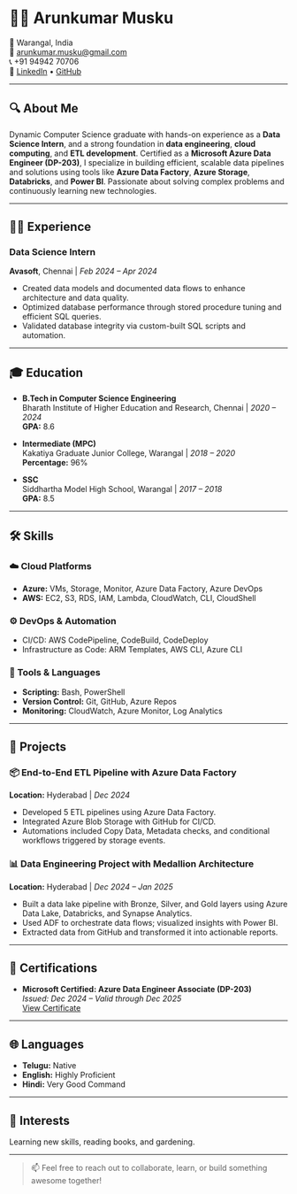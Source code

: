 # 👨‍💻 Arunkumar Musku

📍 Warangal, India  
📧 arunkumar.musku@gmail.com  
📞 +91 94942 70706  
🔗 [LinkedIn](#) • [GitHub](#)

---

## 🔍 About Me

Dynamic Computer Science graduate with hands-on experience as a **Data Science Intern**, and a strong foundation in **data engineering**, **cloud computing**, and **ETL development**. Certified as a **Microsoft Azure Data Engineer (DP-203)**, I specialize in building efficient, scalable data pipelines and solutions using tools like **Azure Data Factory**, **Azure Storage**, **Databricks**, and **Power BI**. Passionate about solving complex problems and continuously learning new technologies.

---

## 🧑‍💼 Experience

### **Data Science Intern**  
**Avasoft**, Chennai | *Feb 2024 – Apr 2024*
- Created data models and documented data flows to enhance architecture and data quality.
- Optimized database performance through stored procedure tuning and efficient SQL queries.
- Validated database integrity via custom-built SQL scripts and automation.

---

## 🎓 Education

- **B.Tech in Computer Science Engineering**  
  Bharath Institute of Higher Education and Research, Chennai | *2020 – 2024*  
  **GPA:** 8.6

- **Intermediate (MPC)**  
  Kakatiya Graduate Junior College, Warangal | *2018 – 2020*  
  **Percentage:** 96%

- **SSC**  
  Siddhartha Model High School, Warangal | *2017 – 2018*  
  **GPA:** 8.5

---

## 🛠️ Skills

### ☁️ Cloud Platforms
- **Azure:** VMs, Storage, Monitor, Azure Data Factory, Azure DevOps  
- **AWS:** EC2, S3, RDS, IAM, Lambda, CloudWatch, CLI, CloudShell  

### ⚙️ DevOps & Automation
- CI/CD: AWS CodePipeline, CodeBuild, CodeDeploy  
- Infrastructure as Code: ARM Templates, AWS CLI, Azure CLI

### 🧰 Tools & Languages
- **Scripting:** Bash, PowerShell  
- **Version Control:** Git, GitHub, Azure Repos  
- **Monitoring:** CloudWatch, Azure Monitor, Log Analytics

---

## 🚀 Projects

### 📦 End-to-End ETL Pipeline with Azure Data Factory
**Location:** Hyderabad | *Dec 2024*  
- Developed 5 ETL pipelines using Azure Data Factory.
- Integrated Azure Blob Storage with GitHub for CI/CD.
- Automations included Copy Data, Metadata checks, and conditional workflows triggered by storage events.

### 📊 Data Engineering Project with Medallion Architecture
**Location:** Hyderabad | *Dec 2024 – Jan 2025*  
- Built a data lake pipeline with Bronze, Silver, and Gold layers using Azure Data Lake, Databricks, and Synapse Analytics.
- Used ADF to orchestrate data flows; visualized insights with Power BI.
- Extracted data from GitHub and transformed it into actionable reports.

---

## 📜 Certifications

- **Microsoft Certified: Azure Data Engineer Associate (DP-203)**  
  *Issued: Dec 2024 – Valid through Dec 2025*  
  [View Certificate](#)

---

## 🌐 Languages

- **Telugu:** Native  
- **English:** Highly Proficient  
- **Hindi:** Very Good Command

---

## 🌱 Interests

Learning new skills, reading books, and gardening.

---

> 📫 Feel free to reach out to collaborate, learn, or build something awesome together!
